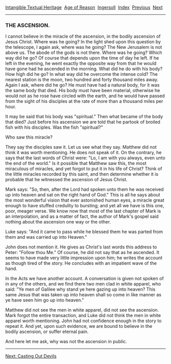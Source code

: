 [Intangible Textual Heritage](../../../index)  [Age of
Reason](../../index)  [Ingersoll](../index)  [Index](index) 
[Previous](i0160)  [Next](i0162) 

------------------------------------------------------------------------

### THE ASCENSION.

I cannot believe in the miracle of the ascension, in the bodily
ascension of Jesus Christ. Where was he going? In the light shed upon
this question by the telescope, I again ask, where was he going? The New
Jerusalem is not above us. The abode of the gods is not there. Where was
he going? Which way did he go? Of course that depends upon the time of
day he left. If he left in the evening, he went exactly the opposite way
from that he would have gone had he ascended in the morning. What did he
do with his body? How high did he go? In what way did he overcome the
intense cold? The nearest station is the moon, two hundred and forty
thousand miles away. Again I ask, where did he go? He must have had a
natural body, for it was the same body that died. His body must have
been material, otherwise he would not as he rose have circled with the
earth, and he would have passed from the sight of his disciples at the
rate of more than a thousand miles per hour.

It may be said that his body was "spiritual." Then what became of the
body that died? Just before his ascension we are told that he partook of
broiled fish with his disciples. Was the fish "spiritual?"

Who saw this miracle?

They say the disciples saw it. Let us see what they say. Matthew did not
think it was worth mentioning. He does not speak of it. On the contrary,
he says that the last words of Christ were: "Lo, I am with you always,
even unto the end of the world." Is it possible that Matthew saw this,
the most miraculous of miracles, and yet forgot to put it in his life of
Christ? Think of the little miracles recorded by this saint, and then
determine whether it is probable that he witnessed the ascension of
Jesus Christ.

Mark says: "So, then, after the Lord had spoken unto them he was
received up into heaven and sat on the right hand of God." This is all
he says about the most wonderful vision that ever astonished human eyes,
a miracle great enough to have stuffed credulity to bursting; and yet
all we have is this one, poor, meager verse. We know now that most of
the last chapter of Mark is an interpolation, and as a matter of fact,
the author of Mark's gospel said nothing about the ascension one way or
the other.

Luke says: "And it came to pass while he blessed them he was parted from
them and was carried up into Heaven."

John does not mention it. He gives as Christ's last words this address
to Peter: "Follow thou Me." Of course, he did not say that as he
ascended. It seems to have made very little impression upon him; he
writes the account as though tired of the story. He concludes with an
impatient wave of the hand.

In the Acts we have another account. A conversation is given not spoken
of in any of the others, and we find there two men clad in white
apparel, who said: "Ye men of Galilee why stand ye here gazing up into
heaven? This same Jesus that was taken up into heaven shall so come in
like manner as ye have seen him go up into heaven."

Matthew did not see the men in white apparel, did not see the ascension.
Mark forgot the entire transaction, and Luke did not think the men in
white apparel worth mentioning. John had not confidence enough in the
story to repeat it. And yet, upon such evidence, we are bound to believe
in the bodily ascension, or suffer eternal pain.

And here let me ask, why was not the ascension in public.

------------------------------------------------------------------------

[Next: Casting Out Devils](i0162)
